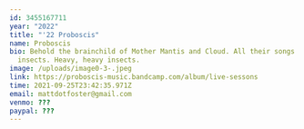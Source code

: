 ```yaml
---
id: 3455167711
year: "2022"
title: "'22 Proboscis"
name: Proboscis
bio: Behold the brainchild of Mother Mantis and Cloud. All their songs are about
  insects. Heavy, heavy insects.
image: /uploads/image0-3-.jpeg
link: https://proboscis-music.bandcamp.com/album/live-sessons
time: 2021-09-25T23:42:35.971Z
email: mattdotfoster@gmail.com
venmo: ???
paypal: ???
---
```

